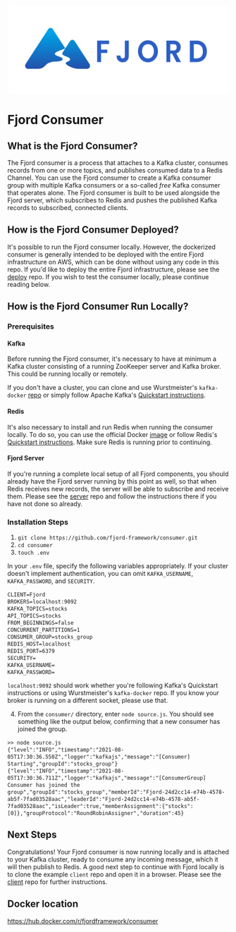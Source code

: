 <p align="center">
  <img src="./readme_materials/fjord.png" width="500" height="200" />
</p>


# Fjord Consumer

## What is the Fjord Consumer?

The Fjord consumer is a process that attaches to a Kafka cluster, consumes records from one or more topics, and publishes consumed data to a Redis Channel. You can use the Fjord consumer to create a Kafka consumer group with multiple Kafka consumers or a so-called _free_ Kafka consumer that operates alone. The Fjord consumer is built to be used alongside the Fjord server, which subscribes to Redis and pushes the published Kafka records to subscribed, connected clients.

## How is the Fjord Consumer Deployed?

It's possible to run the Fjord consumer locally. However, the dockerized consumer is generally intended to be deployed with the entire Fjord infrastructure on AWS, which can be done without using any code in this repo. If you'd like to deploy the entire Fjord infrastructure, please see the [deploy](https://github.com/fjord-framework/deploy) repo. If you wish to test the consumer locally, please continue reading below.

## How is the Fjord Consumer Run Locally?

### Prerequisites

#### Kafka

Before running the Fjord consumer, it's necessary to have at minimum a Kafka cluster consisting of a running ZooKeeper server and Kafka broker. This could be running locally or remotely.

If you don't have a cluster, you can clone and use Wurstmeister's `kafka-docker` [repo](https://github.com/wurstmeister/kafka-docker) or simply follow Apache Kafka's [Quickstart instructions](https://kafka.apache.org/quickstart).

#### Redis

It's also necessary to install and run Redis when running the consumer locally. To do so, you can use the official Docker [image](https://hub.docker.com/_/redis/) or follow Redis's [Quickstart instructions](https://redis.io/topics/quickstart). Make sure Redis is running prior to continuing.

#### Fjord Server

If you're running a complete local setup of all Fjord components, you should already have the Fjord server running by this point as well, so that when Redis receives new records, the server will be able to subscribe and receive them. Please see the [server](https://github.com/fjord-framework/server) repo and follow the instructions there if you have not done so already.

### Installation Steps

1. `git clone https://github.com/fjord-framework/consumer.git`
2. `cd consumer`
3. `touch .env`

In your `.env` file, specify the following variables appropriately. If your cluster doesn't implement authentication, you can omit `KAFKA_USERNAME`, `KAFKA_PASSWORD`, and `SECURITY`.

```
CLIENT=Fjord
BROKERS=localhost:9092
KAFKA_TOPICS=stocks
API_TOPICS=stocks
FROM_BEGINNINGS=false
CONCURRENT_PARTITIONS=1
CONSUMER_GROUP=stocks_group
REDIS_HOST=localhost
REDIS_PORT=6379
SECURITY=
KAFKA_USERNAME=
KAFKA_PASSWORD=
```

`localhost:9092` should work whether you're following Kafka's Quickstart instructions or using Wurstmeister's `kafka-docker` repo. If you know your broker is running on a different socket, please use that.

4. From the `consumer/` directory, enter `node source.js`. You should see something like the output below, confirming that a new consumer has joined the group.

```
>> node source.js
{"level":"INFO","timestamp":"2021-08-05T17:30:36.550Z","logger":"kafkajs","message":"[Consumer] Starting","groupId":"stocks_group"}
{"level":"INFO","timestamp":"2021-08-05T17:30:36.711Z","logger":"kafkajs","message":"[ConsumerGroup] Consumer has joined the group","groupId":"stocks_group","memberId":"Fjord-24d2cc14-e74b-4578-ab5f-7fad03528aac","leaderId":"Fjord-24d2cc14-e74b-4578-ab5f-7fad03528aac","isLeader":true,"memberAssignment":{"stocks":[0]},"groupProtocol":"RoundRobinAssigner","duration":45}
```

## Next Steps

Congratulations! Your Fjord consumer is now running locally and is attached to your Kafka cluster, ready to consume any incoming message, which it will then publish to Redis. A good next step to continue with Fjord locally is to clone the example `client` repo and open it in a browser. Please see the [client](https://github.com/fjord-framework/client) repo for further instructions.

## Docker location

https://hub.docker.com/r/fjordframework/consumer
